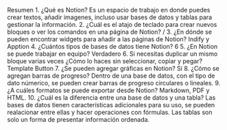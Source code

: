 Resumen
1.
¿Qué es Notion?
Es un espacio de trabajo en donde puedes crear textos, añadir imagenes, incluso usar bases de datos y tablas para gestionar la información.
2.
¿Cuál es el atajo de teclado para crear nuevos bloques o ver los comandos en una página de Notion?
/
3.
¿En dónde se pueden encontrar widgets para añadir a las páginas de Notion?
Indify y Apption
4.
¿Cuántos tipos de bases de datos tiene Notion?
6
5.
¿En Notion se puede trabajar en equipo?
Verdadero
6.
Si necesitas duplicar un mismo bloque varias veces ¿Cómo lo haces sin seleccionar, copiar y pegar?
Template Button
7.
¿Se pueden agregar gráficas en Notion?
Sí
8.
¿Cómo se agregan barras de progreso?
Dentro de una base de datos, con el tipo de dato númerico, se pueden crear barras de progreso circulares o lineales.
9.
¿A cuáles formatos se puede exportar desde Notion?
Markdown, PDF y HTML.
10.
¿Cuál es la diferencia entre una base de datos y una tabla?
Las bases de datos tienen características adicionales para su uso, se pueden realacionar entre ellas y hacer operaciones con fórmulas. Las tablas son solo un forma de presentar información ordenada.
